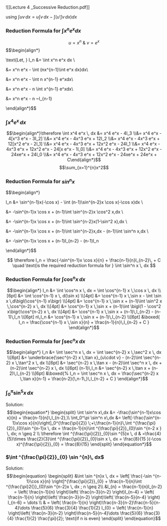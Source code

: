 


![[Lecture 4 _Successive Reduction.pdf]]


 
using $\int uv \, dx = u \int v \, dx - \int \left( u' \int v \, dx \right) dx$
### Reduction Formula for $\int x^n e^x dx$
  

$$u = x^n ~\& ~ v = e^x$$
$$\begin{align*}

\text{Let, } I_n &= \int x^n e^x dx \\


&= x^n e^x - \int (nx^{n-1}\int e^x dx)dx\\

&= x^n e^x - \int n x^{n-1} e^xdx\\

&= x^n e^x - n \int x^{n-1} e^xdx\\

&= x^n e^x - n ~I_{n-1}

\end{align*}$$


### $\int x^4 e^x \, dx$


$$\begin{align*}\therefore \int x^4 e^x \, dx &= x^4 e^x - 4I_3 \\&= x^4 e^x - 4[x^3 e^x - 3I_2] \\&= x^4 e^x - 4x^3 e^x + 12I_2 \\&= x^4 e^x - 4x^3 e^x + 12[x^2 e^x - 2I_1] \\&= x^4 e^x - 4x^3 e^x + 12x^2 e^x - 24I_1 \\&= x^4 e^x - 4x^3 e^x + 12x^2 e^x - 24[x e^x - 1I_0] \\&= x^4 e^x - 4x^3 e^x + 12x^2 e^x - 24xe^x + 24I_0 \\&= x^4 e^x - 4x^3 e^x + 12x^2 e^x - 24xe^x + 24e^x + C\end{align*}$$
$$\sum_{x=1}^{n}x^2$$
### Reduction Formula for $sin ^nx​$

$$\begin{align*}

I_n &= \sin^{n-1}x(-\cos x) - \int (n-1)\sin^{n-2}x \cos x(-\cos x)dx \\

&= -\sin^{n-1}x \cos x + (n-1)\int \sin^{n-2}x \cos^2 x\,dx \\

&= -\sin^{n-1}x \cos x + (n-1)\int \sin^{n-2}x(1-\sin^2 x)\,dx \\

&= -\sin^{n-1}x \cos x + (n-1)\int \sin^{n-2}x\,dx - (n-1)\int \sin^n x\,dx \\

&= -\sin^{n-1}x \cos x + (n-1)I_{n-2} - (n-1)I_n

\end{align*}$$


$$ \therefore I_n = \frac{-\sin^{n-1}x \cos x}{n} + \frac{n-1}{n}I_{n-2}\,  + C \quad \text{is the required reduction formula for } \int \sin^n x \, dx $$
### Reduction Formula for $\int \cos^n x \, dx$
$$\begin{align*}
I_n &= \int \cos^n x \, dx 
     = \int \cos^{n-1} x \,\cos x \, dx \\[6pt]
    &= \int \cos^{n-1} x \, d(\sin x) \\[4pt]
    &= \cos^{n-1} x \,\sin x
       - \int \sin x \,d\bigl(\cos^{n-1} x\bigr) \\[4pt]
    &= \cos^{n-1} x \,\sin x
       + (n-1)\int \sin^2 x \,\cos^{n-2} x \, dx \\[4pt]
    &= \cos^{n-1} x \,\sin x
       + (n-1)\int \bigl(1 - \cos^2 x\bigr)\cos^{n-2} x \, dx \\[4pt]
    &= \cos^{n-1} x \,\sin x
       + (n-1)\,I_{n-2}
       - (n-1)\,I_n \\[6pt]
n\,I_n &= \cos^{n-1} x \,\sin x
         + (n-1)\,I_{n-2} \\[6pt]
&\boxed{
I_n = \frac{\cos^{n-1} x \,\sin x}{n}
      + \frac{n-1}{n}\,I_{n-2}
      + C
}
\end{align*}$$
### Reduction Formula for $\int \sec^n x \, dx$

$$\begin{align*}
I_n &= \int \sec^n x \, dx 
     = \int \sec^{n-2} x \,\sec^2 x \, dx \\[6pt]
    &= \underbrace{\sec^{n-2} x \,\tan x}_{u\cdot v}
       - (n-2)\int \sec^{n-2} x \,\tan^2 x \, dx \\[6pt]
    &= \sec^{n-2} x \,\tan x 
       - (n-2)\int \sec^n x \, dx 
       + (n-2)\int \sec^{n-2} x \, dx \\[6pt]
(n-1)\,I_n &= \sec^{n-2} x \,\tan x 
             + (n-2)\,I_{n-2} \\[6pt]
&\boxed{%
I_n = \int \sec^n x \, dx
    = \frac{\sec^{n-2} x \,\tan x}{n-1}
      + \frac{n-2}{\,n-1\,}\,I_{n-2}
      + C
}
\end{align*}$$


### $\int^{\pi}_{0}\sin ^{5}x\,dx$  

Solution:
$$\begin{equation*}
\begin{split}
  \int \sin^n x\,dx
    &= -\frac{\sin^{n-1}x\cos x}{n}
       + \frac{n-1}{n}\,I_{n-2},\\
  \int_0^\pi \sin^n x\,dx
    &= \left[-\frac{\sin^{n-1}x\cos x}{n}\right]_0^{\frac{\pi}{2}}
    \;+\;\frac{n-1}{n}\,\int ^{\frac{\pi}{2}}_{0}\sin ^{n-1}x \, dx = \frac{n-1}{n}\int ^{\frac{\pi}{2}}_{0}\sin ^{n-2 x } \, dx; n \geq 2 \\
\therefore \int ^{\frac{\pi}{2}}_{0}\sin ^{5}x \, d & =\frac{4}{5}\times \frac{2}{3}\int ^{\frac{\pi}{2}}_{0}\sin x  \, dx = \frac{8}{15 }(-\cos x)^{\frac{\pi}{2}}_{0} = \frac{8}{15}
\end{split}
\end{equation*}$$

### $\int ^{\frac{\pi}{2}}_{0} \sin ^{n}\, dx$

Solution: 
$$\begin{equation}
\begin{split}
&\int \sin ^{n}x \, dx = \left[ \frac{-\sin ^{n-1}\cos x}{n} \right]^{\frac{\pi}{2}}_{0} + \frac{n-1}{n}\int ^{\frac{\pi}2{}}_{0}\sin ^{n-2}x \, dx ; n \geq 2\\
&I_{n} = \frac{n-1}{n}I_{n-2} = \left( \frac{n-1}{n} \right)\left( \frac{n-3}{n-2} \right)I_{n-4} = \left( \frac{n-1}{n} \right)\left( \frac{n-3}{n-2} \right)\left( \frac{n-5}{n-4} \right) I_{n-6} = \dots \\
& = \left( \frac{n-1}{n} \right)\frac{n-3}{n-2}\frac{n-5}{n-4}\dots \frac{5}{6} \frac{3}{4} \frac{1}{2} I_{0}
 = \left( \frac{n-1}{n} \right)\left( \frac{n-3}{n-2} \right)\frac{n-5}{n-4}\dots \frac{5}{6} \frac{3}{4} \frac{1}{2} \frac{\pi}{2}; \text{if n is even}
\end{split}
\end{equation}$$



